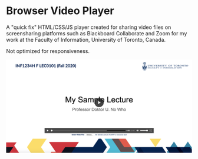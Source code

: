 # Browser Video Player
A "quick fix" HTML/CSS/JS player created for sharing video files on screensharing platforms such as Blackboard Collaborate and Zoom for my work at the Faculty of Information, University of Toronto, Canada.

Not optimized for responsiveness.

![Screenshot of Browser Video Player with example text](example.png)
